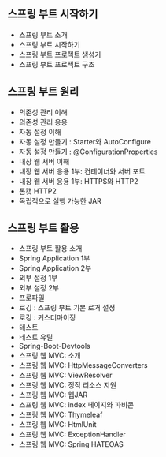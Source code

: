 ## 스프링 부트 시작하기

- 스프링 부트 소개
- 스프링 부트 시작하기
- 스프링 부트 프로젝트 생성기
- 스프링 부트 프로젝트 구조

## 스프링 부트 원리

- 의존성 관리 이해
- 의존성 관리 응용
- 자동 설정 이해
- 자동 설정 만들기 : Starter와 AutoConfigure
- 자동 설정 만들기 : @ConfigurationProperties
- 내장 웹 서버 이해
- 내장 웹 서버 응용 1부: 컨테이너와 서버 포트
- 내장 웹 서버 응용 1부: HTTPS와 HTTP2
- 톰캣 HTTP2
- 독립적으로 실행 가능한 JAR

## 스프링 부트 활용

- 스프링 부트 활용 소개
- Spring Application 1부
- Spring Application 2부
- 외부 설정 1부
- 외부 설정 2부
- 프로파일
- 로깅 : 스프링 부트 기본 로거 설정
- 로깅 : 커스터마이징
- 테스트
- 테스트 유틸
- Spring-Boot-Devtools
- 스프링 웹 MVC: 소개
- 스프링 웹 MVC: HttpMessageConverters
- 스프링 웹 MVC: ViewResolver
- 스프링 웹 MVC: 정적 리소스 지원
- 스프링 웹 MVC: 웹JAR
- 스프링 웹 MVC: index 페이지와 파비콘
- 스프링 웹 MVC: Thymeleaf
- 스프링 웹 MVC: HtmlUnit
- 스프링 웹 MVC: ExceptionHandler
- 스프링 웹 MVC: Spring HATEOAS
